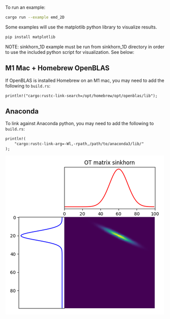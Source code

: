 
To run an example:

```bash
cargo run --example emd_2D
```

Some examples will use the matplotlib python library to visualize results.

```bash
pip install matplotlib
```

NOTE: sinkhorn_1D example must be run from sinkhorn_1D directory in order to use the included
python script for visualization. See below:

## M1 Mac + Homebrew OpenBLAS
If OpenBLAS is installed Homebrew on an M1 mac, you may need to add the following to `build.rs`:
```
println!("cargo:rustc-link-search=/opt/homebrew/opt/openblas/lib");
```

## Anaconda
To link against Anaconda python, you may need to add the following to `build.rs`:
```
println!(
    "cargo:rustc-link-arg=-Wl,-rpath,/path/to/anaconda3/lib/"
);

```

![](https://github.com/kachark/rust-optimal-transport/blob/main/assets/sinkhorn_1D_gaussian.png)
